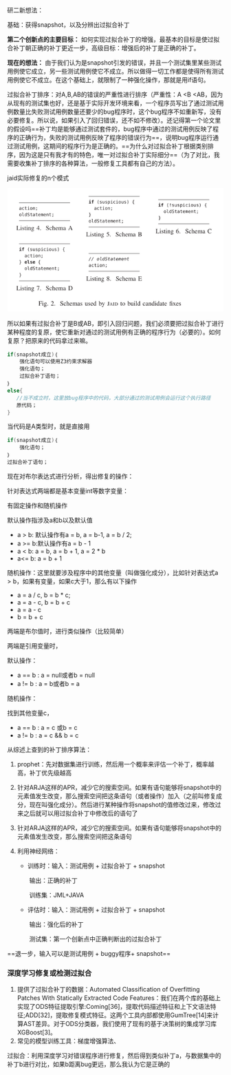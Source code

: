 研二新想法：

基础：获得snapshot，以及分辨出过拟合补丁

**第二个创新点的主要目标：** 如何实现过拟合补丁的增强，最基本的目标是使过拟合补丁朝正确的补丁更近一步，高级目标：增强后的补丁是正确的补丁。

**现在的想法：** 由于我们认为是snapshot引发的错误，并且一个测试集里某些测试用例使它成立，另一些测试用例使它不成立。所以做得一切工作都是使得所有测试用例使它不成立。在这个基础上，就限制了一种强化操作，那就是用if语句。

过拟合补丁排序：对A,B,AB的错误的严重性进行排序（严重性：A <B <AB，因为从现有的测试集也好，还是基于实际开发环境来看，一个程序员写出了通过测试用例数量比失败测试用例数量还要少的bug程序时，这个bug程序不如重新写，没有必要修复。所以说，如果引入了回归错误，还不如不修改）。还记得第一个论文里的假设吗==补丁均是能够通过测试套件的，bug程序中通过的测试用例反映了程序的正确行为，失败的测试用例反映了程序的错误行为==，说明bug程序运行通过测试用例，这期间的程序行为是正确的。==为什么对过拟合补丁根据类别排序，因为这是只有我才有的特色，唯一对过拟合补丁实际细分==（为了对比，我需要收集补丁排序的各种算法，一般修复工具都有自己的方法）。

jaid实际修复的n个模式

![image-20230313103406198](研二新想法：.assets/image-20230313103406198.png)

所以如果有过拟合补丁是B或AB，即引入回归问题，我们必须要把过拟合补丁进行某种程度的复原，使它重新对通过的测试用例有正确的程序行为（必要的）。如何复原？把原来的代码拿过来嘛。

```java
if(snapshot成立)｛
    强化语句可以使用Z3约束求解器
    强化语句；
    过拟合补丁语句；
｝
else{
   //当不成立时，这里放bug程序中的代码，大部分通过的测试用例会运行这个执行路径
   原代码；
}

```

当代码是A类型时，就是直接用

```java
if(snapshot成立)｛
	强化语句；
｝
过拟合补丁语句；
```

现在对布尔表达式进行分析，得出修复的操作：

针对表达式两端都是基本变量int等数字变量：

有固定操作和随机操作

默认操作指涉及a和b以及默认值

* a > b: 默认操作有a = b, a = b-1, a = b / 2;
* a >= b:默认操作有a = b - 1
* a < b: a = b, a = b + 1, a = 2 * b
* a<= b: a = b + 1

随机操作：这里就要涉及程序中的其他变量（叫做强化成分），比如针对表达式a > b，如果有变量，如果c大于1，那么有以下操作

* a = a / c, b = b * c; 
* a = a - c, b = b + c
* a = a - c
* b = b + c

两端是布尔值时，进行类似操作（比较简单）

两端是引用变量时，

默认操作：

* a == b : a = null或者b = null
* a != b : a = b或者b = a

随机操作：

找到其他变量c，

* a == b : a = c 或b = c
* a != b : a = c && b = c



从综述上查到的补丁排序算法：

1. prophet：先对数据集进行训练，然后用一个概率来评估一个补丁，概率越高，补丁优先级越高











1. 针对ARJA这样的APR，减少它的搜索空间。如果有语句能够将snapshot中的元素值发生改变，那么搜索空间把这条语句（或者操作）加入（之前叫修复成分，现在叫强化成分）。然后进行某种操作将snapshot的值修改过来，修改过来之后就可以用过拟合补丁中修改后的语句了

1. 针对ARJA这样的APR，减少它的搜索空间。如果有语句能够将snapshot中的元素值发生改变，那么搜索空间把这条语句

2. 利用神经网络：

   * 训练时：输入：测试用例 + 过拟合补丁 + snapshot 

     ​               输出：正确的补丁

     ​               训练集：JML+JAVA

   * 评估时：输入：测试用例 + 过拟合补丁 + snapshot

     ​               输出：强化后的补丁

     ​               测试集：第一个创新点中正确判断出的过拟合补丁

==退一步，输入可以是测试用例 + buggy程序+ snapshot==

### 深度学习修复或检测过拟合

1. 提供了过拟合补丁的数据：Automated Classification of Overfitting Patches With Statically Extracted Code Features：我们在两个库的基础上实现了ODS特征提取引擎:Coming[36]，提取代码描述特征和上下文语法特征;ADD[32]，提取修复模式特征。这两个工具内部都使用GumTree[14]来计算AST差异。对于ODS分类器，我们使用了现有的基于决策树的集成学习库XGBoost[3]。
1. 常见的模型训练工具：梯度增强算法、

过拟合：利用深度学习对错误程序进行修复，然后得到类似补丁a，与数据集中的补丁b进行对比，如果b距离bug更远，那么我认为它是正确的